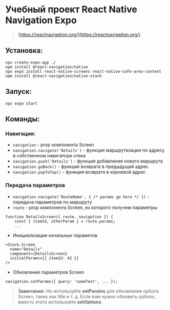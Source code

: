 # Учебный проект React Native Navigation Expo

> [https://reactnavigation.org/](https://reactnavigation.org/)

## Установка:

```
npx create-expo-app ./
npm install @react-navigation/native
npx expo install react-native-screens react-native-safe-area-context
npm install @react-navigation/native-stack
```

## Запуск:

```
npx expo start
```

## Команды:

### Навигация:

- `navigation` - prop компонента Screen
- `navigation.navigate('Details')` - функция маршрутизации по адресу в собственном навигаторе стека
- `navigation.push('Details')` - функция добавления нового маршрута
- `navigation.goBack()` - функция возврата в предыдущий адрес
- `navigation.popToTop()` - функция возврата в корневой адрес

### Передача параметров

- `navigation.navigate('RouteName', { /* params go here */ })` - передача параметров по маршруту
- `route` - prop компонента Screen, из которого получем параметры

```
function DetailsScreen({ route, navigation }) {
    const { itemId, otherParam } = route.params;
    ...
```

- Инициализация начальных параметов

```
<Stack.Screen
  name="Details"
  component={DetailsScreen}
  initialParams={{ itemId: 42 }}
/>
```

- Обновление параметров Screen

```
navigation.setParams({ query: 'someText', ... });
```

> **Замечание:** Не используйте **setParams** для обновления options Screen, таких как title и т. д. Если вам нужно обновить options, вместо этого используйте **setOptions**.
